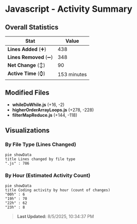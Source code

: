 # Javascript - Activity Summary 

## Overall Statistics

| Stat                   | Value                                                             |
| ---------------------- | ----------------------------------------------------------------- |
| **Lines Added** (➕)   | 438                                          |
| **Lines Removed** (➖) | 348                                        |
| **Net Change** (↕)    | 90                |
| **Active Time** (⌚)   | 153 minutes |


## Modified Files
- **whileDoWhile.js** (+16, -2)
- **higherOrderArrayLoops.js** (+278, -228)
- **filterMapReduce.js** (+144, -118)

## Visualizations

### By File Type (Lines Changed)

```mermaid
pie showData
title Lines changed by file type
".js" : 786
```

### By Hour (Estimated Activity Count)

```mermaid
pie showData
title Coding activity by hour (count of changes)
"00h" : 6
"19h" : 70
"22h" : 62
"23h" : 8
```


> **Last Updated:** 8/5/2025, 10:34:37 PM